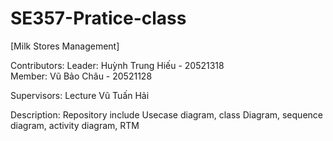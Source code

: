 # SE357-Pratice-class

[Milk Stores Management]

Contributors:
Leader: Huỳnh Trung Hiếu - 20521318 <br />
Member: Vũ Bảo Châu - 20521128

Supervisors: Lecture Vũ Tuấn Hải

Description: Repository include Usecase diagram, class Diagram, sequence diagram, activity diagram, RTM
